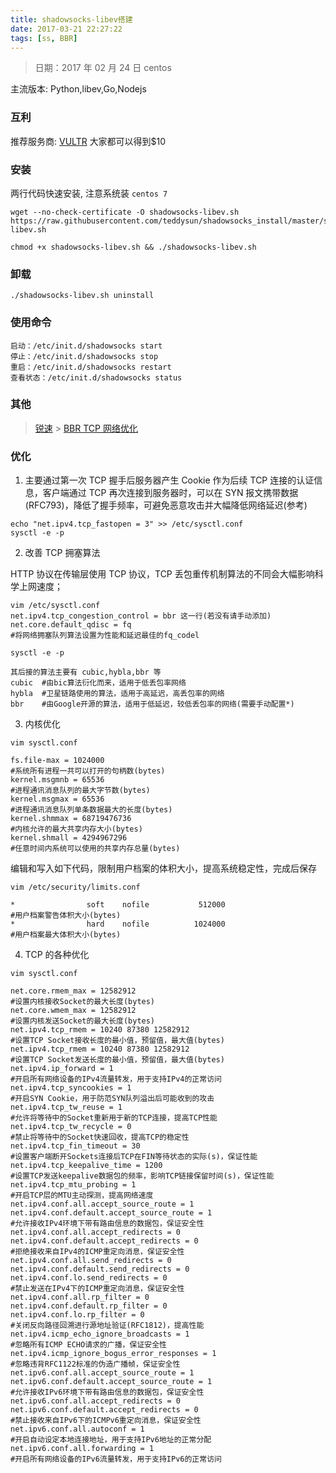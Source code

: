 ```yaml
---
title: shadowsocks-libev搭建
date: 2017-03-21 22:27:22
tags: [ss, BBR]
---
```


> 日期：2017 年 02 月 24 日
> centos

主流版本: Python,libev,Go,Nodejs

### 互利

推荐服务商: [VULTR](https://www.vultr.com/?ref=6877343)
大家都可以得到\$10

### 安装

两行代码快速安装, 注意系统装 `centos 7`

```
wget --no-check-certificate -O shadowsocks-libev.sh https://raw.githubusercontent.com/teddysun/shadowsocks_install/master/shadowsocks-libev.sh

chmod +x shadowsocks-libev.sh && ./shadowsocks-libev.sh

```

### 卸载

```
./shadowsocks-libev.sh uninstall
```

### 使用命令

```
启动：/etc/init.d/shadowsocks start
停止：/etc/init.d/shadowsocks stop
重启：/etc/init.d/shadowsocks restart
查看状态：/etc/init.d/shadowsocks status
```

### 其他

> [锐速](https://www.91yun.org/serverspeeder91yun) > [BBR TCP 网络优化](/2018/03/28/BBR.html)

### 优化

1. 主要通过第一次 TCP 握手后服务器产生 Cookie 作为后续 TCP 连接的认证信息，客户端通过 TCP 再次连接到服务器时，可以在 SYN 报文携带数据(RFC793)，降低了握手频率，可避免恶意攻击并大幅降低网络延迟(参考)

```
echo "net.ipv4.tcp_fastopen = 3" >> /etc/sysctl.conf
sysctl -e -p
```

2. 改善 TCP 拥塞算法

HTTP 协议在传输层使用 TCP 协议，TCP 丢包重传机制算法的不同会大幅影响科学上网速度；

```
vim /etc/sysctl.conf
net.ipv4.tcp_congestion_control = bbr 这一行(若没有请手动添加)
net.core.default_qdisc = fq
#将网络拥塞队列算法设置为性能和延迟最佳的fq_codel

sysctl -e -p

其后接的算法主要有 cubic,hybla,bbr 等
cubic  #由bic算法衍化而来，适用于低丢包率网络
hybla  #卫星链路使用的算法，适用于高延迟，高丢包率的网络
bbr    #由Google开源的算法，适用于低延迟，较低丢包率的网络(需要手动配置*)
```

3. 内核优化

```
vim sysctl.conf

fs.file-max = 1024000
#系统所有进程一共可以打开的句柄数(bytes)
kernel.msgmnb = 65536
#进程通讯消息队列的最大字节数(bytes)
kernel.msgmax = 65536
#进程通讯消息队列单条数据最大的长度(bytes)
kernel.shmmax = 68719476736
#内核允许的最大共享内存大小(bytes)
kernel.shmall = 4294967296
#任意时间内系统可以使用的共享内存总量(bytes)

```

编辑和写入如下代码，限制用户档案的体积大小，提高系统稳定性，完成后保存

```
vim /etc/security/limits.conf

*                soft    nofile           512000
#用户档案警告体积大小(bytes)
*                hard    nofile          1024000
#用户档案最大体积大小(bytes)

```

4. TCP 的各种优化

```
vim sysctl.conf

net.core.rmem_max = 12582912
#设置内核接收Socket的最大长度(bytes)
net.core.wmem_max = 12582912
#设置内核发送Socket的最大长度(bytes)
net.ipv4.tcp_rmem = 10240 87380 12582912
#设置TCP Socket接收长度的最小值，预留值，最大值(bytes)
net.ipv4.tcp_rmem = 10240 87380 12582912
#设置TCP Socket发送长度的最小值，预留值，最大值(bytes)
net.ipv4.ip_forward = 1
#开启所有网络设备的IPv4流量转发，用于支持IPv4的正常访问
net.ipv4.tcp_syncookies = 1
#开启SYN Cookie，用于防范SYN队列溢出后可能收到的攻击
net.ipv4.tcp_tw_reuse = 1
#允许将等待中的Socket重新用于新的TCP连接，提高TCP性能
net.ipv4.tcp_tw_recycle = 0
#禁止将等待中的Socket快速回收，提高TCP的稳定性
net.ipv4.tcp_fin_timeout = 30
#设置客户端断开Sockets连接后TCP在FIN等待状态的实际(s)，保证性能
net.ipv4.tcp_keepalive_time = 1200
#设置TCP发送keepalive数据包的频率，影响TCP链接保留时间(s)，保证性能
net.ipv4.tcp_mtu_probing = 1
#开启TCP层的MTU主动探测，提高网络速度
net.ipv4.conf.all.accept_source_route = 1
net.ipv4.conf.default.accept_source_route = 1
#允许接收IPv4环境下带有路由信息的数据包，保证安全性
net.ipv4.conf.all.accept_redirects = 0
net.ipv4.conf.default.accept_redirects = 0
#拒绝接收来自IPv4的ICMP重定向消息，保证安全性
net.ipv4.conf.all.send_redirects = 0
net.ipv4.conf.default.send_redirects = 0
net.ipv4.conf.lo.send_redirects = 0
#禁止发送在IPv4下的ICMP重定向消息，保证安全性
net.ipv4.conf.all.rp_filter = 0
net.ipv4.conf.default.rp_filter = 0
net.ipv4.conf.lo.rp_filter = 0
#关闭反向路径回溯进行源地址验证(RFC1812)，提高性能
net.ipv4.icmp_echo_ignore_broadcasts = 1
#忽略所有ICMP ECHO请求的广播，保证安全性
net.ipv4.icmp_ignore_bogus_error_responses = 1
#忽略违背RFC1122标准的伪造广播帧，保证安全性
net.ipv6.conf.all.accept_source_route = 1
net.ipv6.conf.default.accept_source_route = 1
#允许接收IPv6环境下带有路由信息的数据包，保证安全性
net.ipv6.conf.all.accept_redirects = 0
net.ipv6.conf.default.accept_redirects = 0
#禁止接收来自IPv6下的ICMPv6重定向消息，保证安全性
net.ipv6.conf.all.autoconf = 1
#开启自动设定本地连接地址，用于支持IPv6地址的正常分配
net.ipv6.conf.all.forwarding = 1
#开启所有网络设备的IPv6流量转发，用于支持IPv6的正常访问
```
